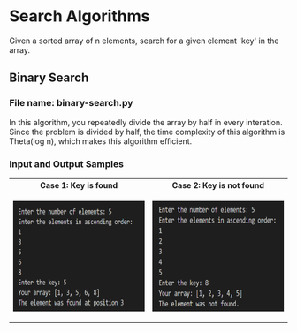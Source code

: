 # Search Algorithms 
Given a sorted array of n elements, search for a given element 'key' in the array.
## Binary Search 
### File name: binary-search.py
In this algorithm, you repeatedly divide the array by half in every interation. Since the problem is divided by half, the time complexity of this algorithm is Theta(log n), which makes this algorithm efficient. 
### Input and Output Samples

<table>
    <tr>
        <th>
            Case 1: Key is found
        </th>
        <th>
            Case 2: Key is not found
        </th>
    </tr>
    <tr>
        <td>
            <p align = "center">
            <img src="https://github.com/haseefathi/Python-Algorithms/blob/main/Search%20Algorithms/images/binarysearch-1.png" width="350" height="200" />
            </p>
        </td>
        <td>
            <p align = "center">
            <img src="https://github.com/haseefathi/Python-Algorithms/blob/main/Search%20Algorithms/images/binarysearch-2.png" width="350" height="200" />
            </p>
        </td>
    </tr>
</table>

